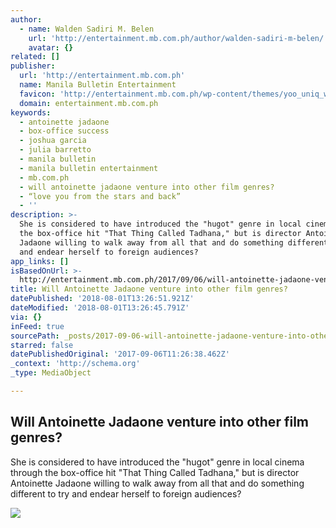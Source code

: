 ```yaml
---
author:
  - name: Walden Sadiri M. Belen
    url: 'http://entertainment.mb.com.ph/author/walden-sadiri-m-belen/'
    avatar: {}
related: []
publisher:
  url: 'http://entertainment.mb.com.ph'
  name: Manila Bulletin Entertainment
  favicon: 'http://entertainment.mb.com.ph/wp-content/themes/yoo_uniq_wp/favicon.ico'
  domain: entertainment.mb.com.ph
keywords:
  - antoinette jadaone
  - box-office success
  - joshua garcia
  - julia barretto
  - manila bulletin
  - manila bulletin entertainment
  - mb.com.ph
  - will antoinette jadaone venture into other film genres?
  - “love you from the stars and back”
  - ''
description: >-
  She is considered to have introduced the "hugot" genre in local cinema through
  the box-office hit "That Thing Called Tadhana," but is director Antoinette
  Jadaone willing to walk away from all that and do something different to try
  and endear herself to foreign audiences?
app_links: []
isBasedOnUrl: >-
  http://entertainment.mb.com.ph/2017/09/06/will-antoinette-jadaone-venture-into-other-film-genres/
title: Will Antoinette Jadaone venture into other film genres?
datePublished: '2018-08-01T13:26:51.921Z'
dateModified: '2018-08-01T13:26:45.791Z'
via: {}
inFeed: true
sourcePath: _posts/2017-09-06-will-antoinette-jadaone-venture-into-other-film-genres.md
starred: false
datePublishedOriginal: '2017-09-06T11:26:38.462Z'
_context: 'http://schema.org'
_type: MediaObject

---
```

<article style=""><h1>Will Antoinette Jadaone venture into other film genres?</h1><p>She is considered to have introduced the "hugot" genre in local cinema through the box-office hit "That Thing Called Tadhana," but is director Antoinette Jadaone willing to walk away from all that and do something different to try and endear herself to foreign audiences?</p><img src="http://entertainment.mb.com.ph/wp-content/uploads/2017/09/antonette-jadaone.jpg" /></article>